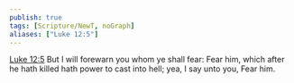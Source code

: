 ```yaml
---
publish: true
tags: [Scripture/NewT, noGraph]
aliases: ["Luke 12:5"]
---
```

[Luke 12:5](https://churchofjesuschrist.org/study/scriptures/nt/luke/12?lang=eng&id=p5#p5) But I will forewarn you whom ye shall fear: Fear him, which after he hath killed hath power to cast into hell; yea, I say unto you, Fear him.
